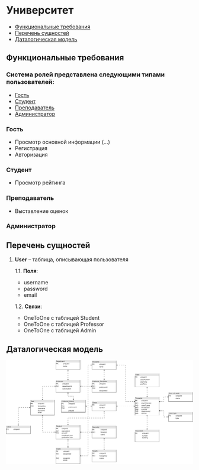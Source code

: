 # Университет  
- [Функциональные требования](#функциональные-требования)
- [Перечень сущностей](#перечень-сущностей)
- [Даталогическая модель](#даталогическая-модель)

## Функциональные требования
### Система ролей представлена следующими типами пользователей:
- [Гость](#гость)
- [Студент](#студент)
- [Преподаватель](#преподаватель)
- [Администратор](#администратор)

### Гость
- Просмотр основной информации (...)
- Регистрация
- Авторизация  
### Студент
- Просмотр рейтинга
### Преподаватель
- Выставление оценок
### Администратор

## Перечень сущностей
1. **User** – таблица, описывающая пользователя
   
    1.1. **Поля**:
    - username
    - password
    - email
      
    1.2. **Связи**:
    - OneToOne с таблицей Student
    - OneToOne с таблицей Professor
    - OneToOne с таблицей Admin
## Даталогическая модель
![db_diagram](university_db.png)

